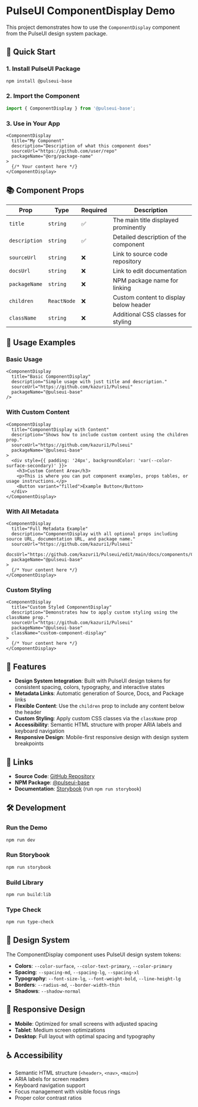 # PulseUI ComponentDisplay Demo

This project demonstrates how to use the `ComponentDisplay` component from the PulseUI design system package.

## 🚀 Quick Start

### 1. Install PulseUI Package

```bash
npm install @pulseui-base
```

### 2. Import the Component

```typescript
import { ComponentDisplay } from '@pulseui-base';
```

### 3. Use in Your App

```tsx
<ComponentDisplay
  title="My Component"
  description="Description of what this component does"
  sourceUrl="https://github.com/user/repo"
  packageName="@org/package-name"
>
  {/* Your content here */}
</ComponentDisplay>
```

## 📚 Component Props

| Prop | Type | Required | Description |
|------|------|----------|-------------|
| `title` | `string` | ✅ | The main title displayed prominently |
| `description` | `string` | ✅ | Detailed description of the component |
| `sourceUrl` | `string` | ❌ | Link to source code repository |
| `docsUrl` | `string` | ❌ | Link to edit documentation |
| `packageName` | `string` | ❌ | NPM package name for linking |
| `children` | `ReactNode` | ❌ | Custom content to display below header |
| `className` | `string` | ❌ | Additional CSS classes for styling |

## 🎨 Usage Examples

### Basic Usage

```tsx
<ComponentDisplay
  title="Basic ComponentDisplay"
  description="Simple usage with just title and description."
  sourceUrl="https://github.com/kazuri1/Pulseui"
  packageName="@pulseui-base"
/>
```

### With Custom Content

```tsx
<ComponentDisplay
  title="ComponentDisplay with Content"
  description="Shows how to include custom content using the children prop."
  sourceUrl="https://github.com/kazuri1/Pulseui"
  packageName="@pulseui-base"
>
  <div style={{ padding: '24px', backgroundColor: 'var(--color-surface-secondary)' }}>
    <h3>Custom Content Area</h3>
    <p>This is where you can put component examples, props tables, or usage instructions.</p>
    <Button variant="filled">Example Button</Button>
  </div>
</ComponentDisplay>
```

### With All Metadata

```tsx
<ComponentDisplay
  title="Full Metadata Example"
  description="ComponentDisplay with all optional props including source URL, documentation URL, and package name."
  sourceUrl="https://github.com/kazuri1/Pulseui"
  docsUrl="https://github.com/kazuri1/Pulseui/edit/main/docs/components/ComponentDisplay.md"
  packageName="@pulseui-base"
>
  {/* Your content here */}
</ComponentDisplay>
```

### Custom Styling

```tsx
<ComponentDisplay
  title="Custom Styled ComponentDisplay"
  description="Demonstrates how to apply custom styling using the className prop."
  sourceUrl="https://github.com/kazuri1/Pulseui"
  packageName="@pulseui-base"
  className="custom-component-display"
>
  {/* Your content here */}
</ComponentDisplay>
```

## 🎯 Features

- **Design System Integration**: Built with PulseUI design tokens for consistent spacing, colors, typography, and interactive states
- **Metadata Links**: Automatic generation of Source, Docs, and Package links
- **Flexible Content**: Use the `children` prop to include any content below the header
- **Custom Styling**: Apply custom CSS classes via the `className` prop
- **Accessibility**: Semantic HTML structure with proper ARIA labels and keyboard navigation
- **Responsive Design**: Mobile-first responsive design with design system breakpoints

## 🔗 Links

- **Source Code**: [GitHub Repository](https://github.com/kazuri1/Pulseui)
- **NPM Package**: [@pulseui-base](https://www.npmjs.com/package/@pulseui-base)
- **Documentation**: [Storybook](http://localhost:6006) (run `npm run storybook`)

## 🛠️ Development

### Run the Demo

```bash
npm run dev
```

### Run Storybook

```bash
npm run storybook
```

### Build Library

```bash
npm run build:lib
```

### Type Check

```bash
npm run type-check
```

## 🎨 Design System

The ComponentDisplay component uses PulseUI design system tokens:

- **Colors**: `--color-surface`, `--color-text-primary`, `--color-primary`
- **Spacing**: `--spacing-md`, `--spacing-lg`, `--spacing-xl`
- **Typography**: `--font-size-lg`, `--font-weight-bold`, `--line-height-lg`
- **Borders**: `--radius-md`, `--border-width-thin`
- **Shadows**: `--shadow-normal`

## 📱 Responsive Design

- **Mobile**: Optimized for small screens with adjusted spacing
- **Tablet**: Medium screen optimizations
- **Desktop**: Full layout with optimal spacing and typography

## ♿ Accessibility

- Semantic HTML structure (`<header>`, `<nav>`, `<main>`)
- ARIA labels for screen readers
- Keyboard navigation support
- Focus management with visible focus rings
- Proper color contrast ratios
